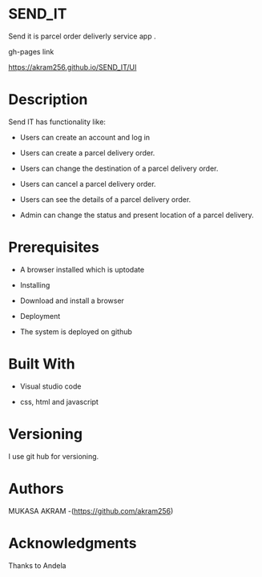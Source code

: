 # SEND_IT

Send it  is parcel order deliverly service app .

gh-pages link

https://akram256.github.io/SEND_IT/UI



# Description

Send IT  has functionality like:

* Users can create an account and log in

* Users can create a parcel delivery order.

* Users can change the destination of a parcel delivery order.

* Users can cancel a parcel delivery order.

* Users can see the details of a parcel delivery order.

* Admin can change the status and present location of a parcel delivery.



# Prerequisites

* A browser installed which is uptodate

* Installing

* Download and install a browser

* Deployment

* The system is deployed on github


# Built With

* Visual studio code

* css, html and javascript

# Versioning

I use git hub for versioning.


# Authors


MUKASA AKRAM -(https://github.com/akram256)


# Acknowledgments

Thanks to Andela
